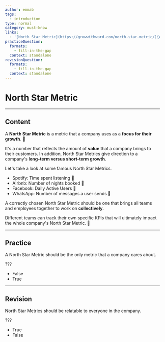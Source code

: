 ```yaml
---
author: emmab
tags:
  - introduction
type: normal
category: must-know
links:
  - '[North Star Metric](https://growwithward.com/north-star-metric/){website}'
practiceQuestion:
  formats:
    - fill-in-the-gap
  context: standalone
revisionQuestion:
  formats:
    - fill-in-the-gap
  context: standalone
---
```


# North Star Metric


---

## Content

A **North Star Metric** is a metric that a company uses as a **focus for their growth**. 🌟

It's a number that reflects the amount of **value** that a company brings to their customers. In addition, North Star Metrics give direction to a company's **long-term versus short-term growth**.

Let's take a look at some famous North Star Metrics.

- Spotify: Time spent listening 🎵
- Airbnb: Number of nights booked 🛌
- Facebook: Daily Active Users 👫
- WhatsApp: Number of messages a user sends 💬

A correctly chosen North Star Metric should be one that brings all teams and employees together to work on **collectively**. 

Different teams can track their own specific KPIs that will ultimately impact the whole company's North Star Metric. 💫


---

## Practice

A North Star Metric should be the only metric that a company cares about.

???

- False
- True


---

## Revision

North Star Metrics should be relatable to everyone in the company.

???

- True
- False
